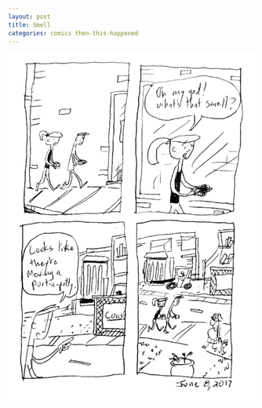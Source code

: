 ```yaml
---
layout: post
title: Smell
categories: comics then-this-happened
---
```

![smell](/public/images/june-08-2017-comic.png)
